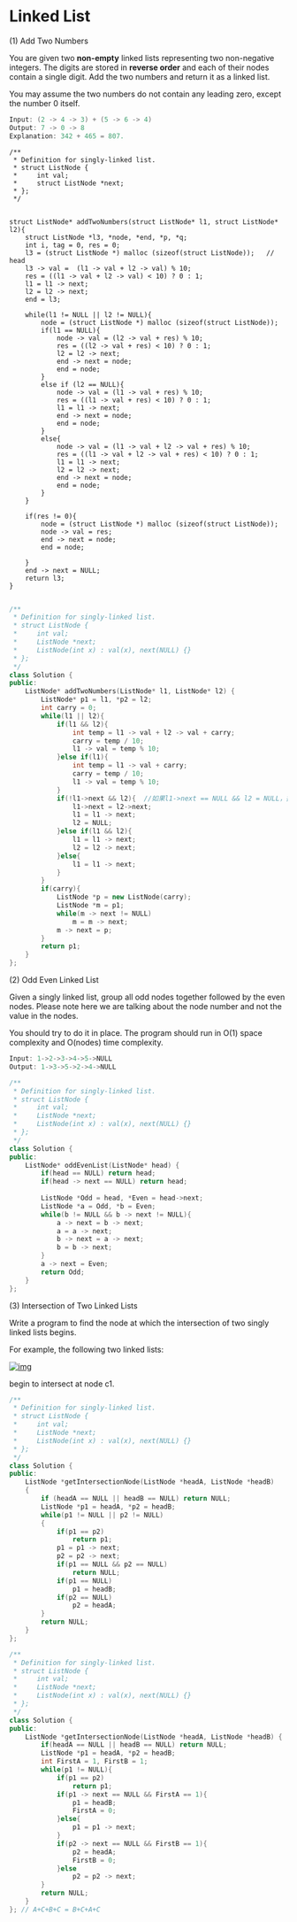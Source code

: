 # Linked List

(1) Add Two Numbers

You are given two **non-empty** linked lists representing two non-negative integers. The digits are stored in **reverse order** and each of their nodes contain a single digit. Add the two numbers and return it as a linked list.

You may assume the two numbers do not contain any leading zero, except the number 0 itself.

```C++
Input: (2 -> 4 -> 3) + (5 -> 6 -> 4)
Output: 7 -> 0 -> 8
Explanation: 342 + 465 = 807.
```

```
/**
 * Definition for singly-linked list.
 * struct ListNode {
 *     int val;
 *     struct ListNode *next;
 * };
 */


struct ListNode* addTwoNumbers(struct ListNode* l1, struct ListNode* l2){
    struct ListNode *l3, *node, *end, *p, *q;
    int i, tag = 0, res = 0;
    l3 = (struct ListNode *) malloc (sizeof(struct ListNode));   // head
    l3 -> val =  (l1 -> val + l2 -> val) % 10;
    res = ((l1 -> val + l2 -> val) < 10) ? 0 : 1;
    l1 = l1 -> next;
    l2 = l2 -> next;
    end = l3;
    
    while(l1 != NULL || l2 != NULL){
        node = (struct ListNode *) malloc (sizeof(struct ListNode));
        if(l1 == NULL){
            node -> val = (l2 -> val + res) % 10;
            res = ((l2 -> val + res) < 10) ? 0 : 1;
            l2 = l2 -> next;
            end -> next = node;
            end = node;
        }
        else if (l2 == NULL){
            node -> val = (l1 -> val + res) % 10;
            res = ((l1 -> val + res) < 10) ? 0 : 1;
            l1 = l1 -> next;
            end -> next = node;
            end = node;
        }
        else{
            node -> val = (l1 -> val + l2 -> val + res) % 10;
            res = ((l1 -> val + l2 -> val + res) < 10) ? 0 : 1;
            l1 = l1 -> next;
            l2 = l2 -> next;
            end -> next = node;
            end = node;            
        }
    }
    
    if(res != 0){
        node = (struct ListNode *) malloc (sizeof(struct ListNode));
        node -> val = res;
        end -> next = node;
        end = node;  
        
    }
    end -> next = NULL;
    return l3;
}


```

```C++
/**
 * Definition for singly-linked list.
 * struct ListNode {
 *     int val;
 *     ListNode *next;
 *     ListNode(int x) : val(x), next(NULL) {}
 * };
 */
class Solution {
public:
    ListNode* addTwoNumbers(ListNode* l1, ListNode* l2) {
        ListNode* p1 = l1, *p2 = l2;
        int carry = 0;
        while(l1 || l2){
            if(l1 && l2){
                int temp = l1 -> val + l2 -> val + carry;
                carry = temp / 10;
                l1 -> val = temp % 10;
            }else if(l1){
                int temp = l1 -> val + carry;
                carry = temp / 10;
                l1 -> val = temp % 10;
            }
            if(!l1->next && l2){  //如果l1->next == NULL && l2 = NULL，把l1连接到l2上去。
                l1->next = l2->next;
                l1 = l1 -> next;
                l2 = NULL;
            }else if(l1 && l2){
                l1 = l1 -> next;
                l2 = l2 -> next;              
            }else{
                l1 = l1 -> next;
            }
        }
        if(carry){
            ListNode *p = new ListNode(carry);
            ListNode *m = p1;
            while(m -> next != NULL)
                m = m -> next;
            m -> next = p;
        }      
        return p1;
    }
};
```

(2) Odd Even Linked List

Given a singly linked list, group all odd nodes together followed by the even nodes. Please note here we are talking about the node number and not the value in the nodes.

You should try to do it in place. The program should run in O(1) space complexity and O(nodes) time complexity.

```C++
Input: 1->2->3->4->5->NULL
Output: 1->3->5->2->4->NULL
```

```C++
/**
 * Definition for singly-linked list.
 * struct ListNode {
 *     int val;
 *     ListNode *next;
 *     ListNode(int x) : val(x), next(NULL) {}
 * };
 */
class Solution {
public:
    ListNode* oddEvenList(ListNode* head) {
        if(head == NULL) return head;
        if(head -> next == NULL) return head;
       
        ListNode *Odd = head, *Even = head->next;
        ListNode *a = Odd, *b = Even;
        while(b != NULL && b -> next != NULL){
            a -> next = b -> next;
            a = a -> next;
            b -> next = a -> next;
            b = b -> next;
        }
        a -> next = Even;
        return Odd;
    }
};
```

(3) Intersection of Two Linked Lists

Write a program to find the node at which the intersection of two singly linked lists begins.

For example, the following two linked lists:

[![img](https://assets.leetcode.com/uploads/2018/12/13/160_statement.png)](https://assets.leetcode.com/uploads/2018/12/13/160_statement.png)

begin to intersect at node c1.

```C++
/**
 * Definition for singly-linked list.
 * struct ListNode {
 *     int val;
 *     ListNode *next;
 *     ListNode(int x) : val(x), next(NULL) {}
 * };
 */
class Solution {
public:
    ListNode *getIntersectionNode(ListNode *headA, ListNode *headB)
    {
        if (headA == NULL || headB == NULL) return NULL;
        ListNode *p1 = headA, *p2 = headB;
        while(p1 != NULL || p2 != NULL)
        {   
            if(p1 == p2)
                return p1;
            p1 = p1 -> next;
            p2 = p2 -> next;
            if(p1 == NULL && p2 == NULL)
                return NULL;
            if(p1 == NULL)
                p1 = headB;
            if(p2 == NULL)
                p2 = headA;
        }
        return NULL;
    }
};
```

```C++
/**
 * Definition for singly-linked list.
 * struct ListNode {
 *     int val;
 *     ListNode *next;
 *     ListNode(int x) : val(x), next(NULL) {}
 * };
 */
class Solution {
public:
    ListNode *getIntersectionNode(ListNode *headA, ListNode *headB) {
        if(headA == NULL || headB == NULL) return NULL;
        ListNode *p1 = headA, *p2 = headB;
        int FirstA = 1, FirstB = 1;
        while(p1 != NULL){
            if(p1 == p2)
                return p1;
            if(p1 -> next == NULL && FirstA == 1){
                p1 = headB;
                FirstA = 0;
            }else{
                p1 = p1 -> next;
            }
            if(p2 -> next == NULL && FirstB == 1){
                p2 = headA;
                FirstB = 0;
            }else
                p2 = p2 -> next;
        }
        return NULL;
    }
}; // A+C+B+C = B+C+A+C
```

